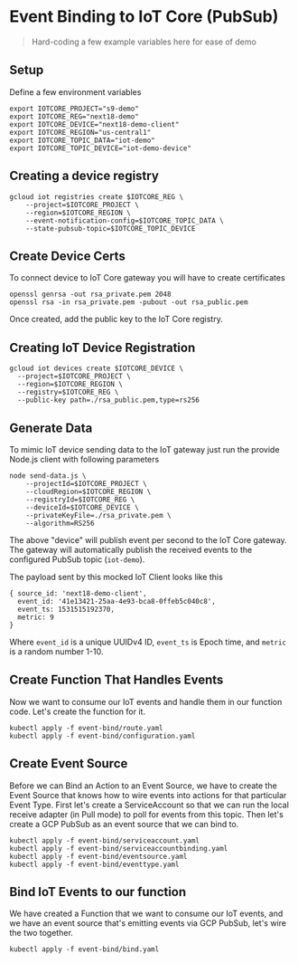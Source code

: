 # Event Binding to IoT Core (PubSub)

> Hard-coding a few example variables here for ease of demo

## Setup

Define a few environment variables

```shell
export IOTCORE_PROJECT="s9-demo"
export IOTCORE_REG="next18-demo"
export IOTCORE_DEVICE="next18-demo-client"
export IOTCORE_REGION="us-central1"
export IOTCORE_TOPIC_DATA="iot-demo"
export IOTCORE_TOPIC_DEVICE="iot-demo-device"
```

## Creating a device registry

```shell
gcloud iot registries create $IOTCORE_REG \
    --project=$IOTCORE_PROJECT \
    --region=$IOTCORE_REGION \
    --event-notification-config=$IOTCORE_TOPIC_DATA \
    --state-pubsub-topic=$IOTCORE_TOPIC_DEVICE
```

## Create Device Certs

To connect device to IoT Core gateway you will have to create certificates

```shell
openssl genrsa -out rsa_private.pem 2048
openssl rsa -in rsa_private.pem -pubout -out rsa_public.pem
```

Once created, add the public key to the IoT Core registry.

## Creating IoT Device Registration

```shell
gcloud iot devices create $IOTCORE_DEVICE \
  --project=$IOTCORE_PROJECT \
  --region=$IOTCORE_REGION \
  --registry=$IOTCORE_REG \
  --public-key path=./rsa_public.pem,type=rs256
```

## Generate Data

To mimic IoT device sending data to the IoT gateway just run the provide
Node.js client with following parameters


```shell
node send-data.js \
    --projectId=$IOTCORE_PROJECT \
    --cloudRegion=$IOTCORE_REGION \
    --registryId=$IOTCORE_REG \
    --deviceId=$IOTCORE_DEVICE \
    --privateKeyFile=./rsa_private.pem \
    --algorithm=RS256
```

The above "device" will publish event per second to the IoT Core gateway.
The gateway will automatically publish the received events to the configured
PubSub topic (`iot-demo`).

The payload sent by this mocked IoT Client looks like this

```shell
{ source_id: 'next18-demo-client',
  event_id: '41e13421-25aa-4e93-bca8-0ffeb5c040c8',
  event_ts: 1531515192370,
  metric: 9
}
```

Where `event_id` is a unique UUIDv4 ID, `event_ts` is Epoch time, and `metric` is a random number 1-10.

## Create Function That Handles Events

Now we want to consume our IoT events and handle them in our function code.
Let's create the function for it.

```shell
kubectl apply -f event-bind/route.yaml
kubectl apply -f event-bind/configuration.yaml
```

## Create Event Source

Before we can Bind an Action to an Event Source, we have to create the Event Source
that knows how to wire events into actions for that particular Event Type.
First let's create a ServiceAccount so that we can run the local receive adapter
(in Pull mode) to poll for events from this topic. Then let's create a GCP PubSub
as an event source that we can bind to.

```shell
kubectl apply -f event-bind/serviceaccount.yaml
kubectl apply -f event-bind/serviceaccountbinding.yaml
kubectl apply -f event-bind/eventsource.yaml
kubectl apply -f event-bind/eventtype.yaml
```

## Bind IoT Events to our function

We have created a Function that we want to consume our IoT events, and we have an event
source that's emitting events via GCP PubSub, let's wire the two together.

```shell
kubectl apply -f event-bind/bind.yaml
```

